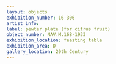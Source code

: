 ```yaml
---
layout: objects
exhibition_number: 16-306
artist_info: 
label: pewter plate (for citrus fruit)
object_number: NAV.M.168-1933
exhibition_location: feasting table
exhibition_area: D
gallery_location: 20th Century
---
```

